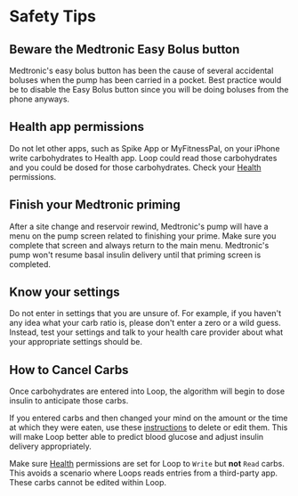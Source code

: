 # Safety Tips

## Beware the Medtronic Easy Bolus button

Medtronic's easy bolus button has been the cause of several accidental boluses when the pump has been carried in a pocket. Best practice would be to disable the Easy Bolus button since you will be doing boluses from the phone anyways.

## Health app permissions

Do not let other apps, such as Spike App or MyFitnessPal, on your iPhone write carbohydrates to Health app. Loop could read those carbohydrates and you could be dosed for those carbohydrates. Check your [Health](../build/health.md#loop-permissions) permissions.

## Finish your Medtronic priming

After a site change and reservoir rewind, Medtronic's pump will have a menu on the pump screen related to finishing your prime. Make sure you complete that screen and always return to the main menu. Medtronic's pump won't resume basal insulin delivery until that priming screen is completed.

## Know your settings

Do not enter in settings that you are unsure of. For example, if you haven't any idea what your carb ratio is, please don't enter a zero or a wild guess. Instead, test your settings and talk to your health care provider about what your appropriate settings should be.

## How to Cancel Carbs

Once carbohydrates are entered into Loop, the algorithm will begin to dose insulin to anticipate those carbs.

If you entered carbs and then changed your mind on the amount or the time at which they were eaten, use these [instructions](../operation/features/carbs.md#edit-meals) to delete or edit them. This will make Loop better able to predict blood glucose and adjust insulin delivery appropriately.

Make sure [Health](../build/health.md#loop-permissions) permissions are set for Loop to `Write` but **not** `Read` carbs. This avoids a scenario where Loops reads entries from a third-party app. These carbs cannot be edited within Loop.
